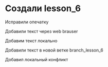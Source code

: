﻿# Создали lesson_6

Исправили опечатку

Добавили текст через web brauser

Добавим текст локально

Добавили текст в новой ветке branch_lesson_6

Добавил локальный  конфликт